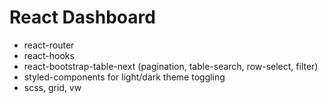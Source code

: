 # React Dashboard

- react-router
- react-hooks
- react-bootstrap-table-next (pagination, table-search, row-select, filter)
- styled-components for light/dark theme toggling
- scss, grid, vw
